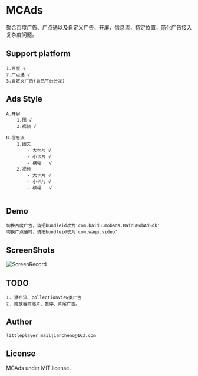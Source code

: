 # MCAds
聚合百度广告、广点通以及自定义广告，开屏，信息流，特定位置，简化广告接入复杂度问题。

## Support platform
```text
1.百度 √
2.广点通 √
3.自定义广告(自己平台分发)
```

## Ads Style
```text
A.开屏
    1.图 √
    2.视频 √
    
B.信息流
    1.图文  
        - 大卡片 √
        - 小卡片 √
        - 横幅   √
    2.视频
        - 大卡片 √
        - 小卡片 √
        - 横幅   √
    

```

## Demo
```text
切换百度广告，请把bundleid改为'com.baidu.mobads.BaiduMobAdSdk'
切换广点通时，请把bundleid改为'com.waqu.video'
```

## ScreenShots

![ScreenRecord](https://github.com/poholo/MCAds/raw/master/ScreenShots/MCAds.gif)

## TODO
```text
1. 瀑布流、collectionview类广告
2. 播放器前贴片、暂停、片尾广告。
```

## Author

```text
littleplayer mailjiancheng@163.com
```

## License
MCAds under MIT license.